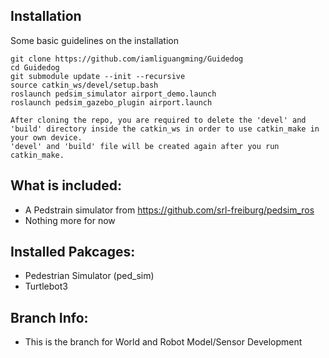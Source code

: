 ## Installation

Some basic guidelines on the installation
```
git clone https://github.com/iamliguangming/Guidedog 
cd Guidedog
git submodule update --init --recursive
source catkin_ws/devel/setup.bash
roslaunch pedsim_simulator airport_demo.launch 
roslaunch pedsim_gazebo_plugin airport.launch

After cloning the repo, you are required to delete the 'devel' and 'build' directory inside the catkin_ws in order to use catkin_make in your own device. 
'devel' and 'build' file will be created again after you run catkin_make.
```
## What is included:
- A Pedstrain simulator from https://github.com/srl-freiburg/pedsim_ros
- Nothing more for now

## Installed Pakcages:
- Pedestrian Simulator (ped_sim)
- Turtlebot3
## Branch Info:
- This is the branch for World and Robot Model/Sensor Development
